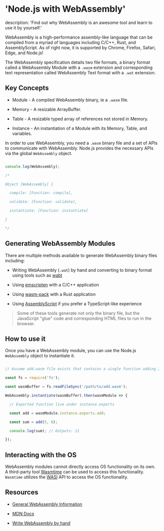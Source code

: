 





# 'Node.js with WebAssembly'

description: 'Find out why WebAssembly is an awesome tool and learn to use it by yourself.'





WebAssembly is a high-performance assembly-like language that can be compiled from a myriad of languages including C/C++, Rust, and AssemblyScript. As of right now, it is supported by Chrome, Firefox, Safari, Edge, and Node.js!



The WebAssembly specification details two file formats, a binary format called a WebAssembly Module with a `.wasm` extension and corresponding text representation called WebAssembly Text format with a `.wat` extension.



## Key Concepts



* Module - A compiled WebAssembly binary, ie a `.wasm` file.

* Memory - A resizable ArrayBuffer.

* Table - A resizable typed array of references not stored in Memory.

* Instance - An instantiation of a Module with its Memory, Table, and variables.



In order to use WebAssembly, you need a `.wasm` binary file and a set of APIs to communicate with WebAssembly. Node.js provides the necessary APIs via the global `WebAssembly` object.



```js

console.log(WebAssembly);

/*

Object [WebAssembly] {

  compile: [Function: compile],

  validate: [Function: validate],

  instantiate: [Function: instantiate]

}

*/

```



## Generating WebAssembly Modules



There are multiple methods available to generate WebAssembly binary files including:



* Writing WebAssembly (`.wat`) by hand and converting to binary format using tools such as [wabt](https://github.com/webassembly/wabt)

* Using [emscripten](https://emscripten.org/) with a C/C++ application

* Using [wasm-pack](https://rustwasm.github.io/wasm-pack/book/) with a Rust application

* Using [AssemblyScript](https://www.assemblyscript.org/) if you prefer a TypeScript-like experience



> Some of these tools generate not only the binary file, but the JavaScript "glue" code and corresponding HTML files to run in the browser.



## How to use it



Once you have a WebAssembly module, you can use the Node.js `WebAssembly` object to instantiate it.



```js

// Assume add.wasm file exists that contains a single function adding 2 provided arguments

const fs = require('fs');

const wasmBuffer = fs.readFileSync('/path/to/add.wasm');

WebAssembly.instantiate(wasmBuffer).then(wasmModule => {

  // Exported function live under instance.exports

  const add = wasmModule.instance.exports.add;

  const sum = add(5, 6);

  console.log(sum); // Outputs: 11

});

```



## Interacting with the OS



WebAssembly modules cannot directly access OS functionality on its own. A third-party tool [Wasmtime](https://docs.wasmtime.dev/) can be used to access this functionality. `Wasmtime` utilizes the [WASI](https://wasi.dev/) API to access the OS functionality.



## Resources



* [General WebAssembly Information](https://webassembly.org/)

* [MDN Docs](https://developer.mozilla.org/en-US/docs/WebAssembly)

* [Write WebAssembly by hand](https://webassembly.github.io/spec/core/text/index.html)

